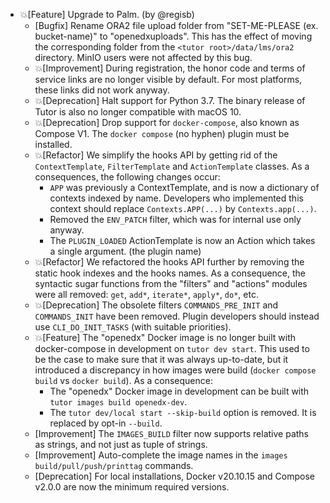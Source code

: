 - 💥[Feature] Upgrade to Palm. (by @regisb)
    - [Bugfix] Rename ORA2 file upload folder from "SET-ME-PLEASE (ex. bucket-name)" to "openedxuploads". This has the effect of moving the corresponding folder from the `<tutor root>/data/lms/ora2` directory. MinIO users were not affected by this bug.
    - 💥[Improvement] During registration, the honor code and terms of service links are no longer visible by default. For most platforms, these links did not work anyway.
    - 💥[Deprecation] Halt support for Python 3.7. The binary release of Tutor is also no longer compatible with macOS 10.
    - 💥[Deprecation] Drop support for `docker-compose`, also known as Compose V1. The `docker compose` (no hyphen) plugin must be installed.
    - 💥[Refactor] We simplify the hooks API by getting rid of the `ContextTemplate`, `FilterTemplate` and `ActionTemplate` classes. As a consequences, the following changes occur:
        - `APP` was previously a ContextTemplate, and is now a dictionary of contexts indexed by name. Developers who implemented this context should replace `Contexts.APP(...)` by `Contexts.app(...)`.
        - Removed the `ENV_PATCH` filter, which was for internal use only anyway.
        - The `PLUGIN_LOADED` ActionTemplate is now an Action which takes a single argument. (the plugin name)
    - 💥[Refactor] We refactored the hooks API further by removing the static hook indexes and the hooks names. As a consequence, the syntactic sugar functions from the "filters" and "actions" modules were all removed: `get`, `add*`, `iterate*`, `apply*`, `do*`, etc.
    - 💥[Deprecation] The obsolete filters `COMMANDS_PRE_INIT` and `COMMANDS_INIT` have been removed. Plugin developers should instead use `CLI_DO_INIT_TASKS` (with suitable priorities).
    - 💥[Feature] The "openedx" Docker image is no longer built with docker-compose in development on `tutor dev start`. This used to be the case to make sure that it was always up-to-date, but it introduced a discrepancy in how images were build (`docker compose build` vs `docker build`). As a consequence:
        - The "openedx" Docker image in development can be built with `tutor images build openedx-dev`.
        - The `tutor dev/local start --skip-build` option is removed. It is replaced by opt-in `--build`.
    - [Improvement] The `IMAGES_BUILD` filter now supports relative paths as strings, and not just as tuple of strings.
    - [Improvement] Auto-complete the image names in the `images build/pull/push/printtag` commands.
    - [Deprecation] For local installations, Docker v20.10.15 and Compose v2.0.0 are now the minimum required versions.
